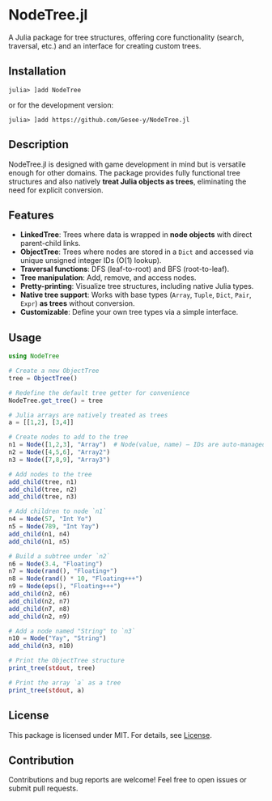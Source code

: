 # NodeTree.jl  

A Julia package for tree structures, offering core functionality (search, traversal, etc.) and an interface for creating custom trees.  

## Installation 

```julia-repl
julia> ]add NodeTree
```

or for the development version:  
```julia-repl
julia> ]add https://github.com/Gesee-y/NodeTree.jl
```

## Description  

NodeTree.jl is designed with game development in mind but is versatile enough for other domains. The package provides fully functional tree structures and also natively **treat Julia objects as trees**, eliminating the need for explicit conversion.

## Features  

- **LinkedTree**: Trees where data is wrapped in **node objects** with direct parent-child links.  
- **ObjectTree**: Trees where nodes are stored in a `Dict` and accessed via unique unsigned integer IDs (O(1) lookup).  
- **Traversal functions**: DFS (leaf-to-root) and BFS (root-to-leaf).  
- **Tree manipulation**: Add, remove, and access nodes.  
- **Pretty-printing**: Visualize tree structures, including native Julia types.  
- **Native tree support**: Works with base types (`Array`, `Tuple`, `Dict`, `Pair`, `Expr`) **as trees** without conversion.  
- **Customizable**: Define your own tree types via a simple interface.  

## Usage

```julia
using NodeTree

# Create a new ObjectTree
tree = ObjectTree()

# Redefine the default tree getter for convenience
NodeTree.get_tree() = tree

# Julia arrays are natively treated as trees
a = [[1,2], [3,4]]  

# Create nodes to add to the tree
n1 = Node([1,2,3], "Array")  # Node(value, name) – IDs are auto-managed
n2 = Node([4,5,6], "Array2")
n3 = Node([7,8,9], "Array3")

# Add nodes to the tree
add_child(tree, n1)
add_child(tree, n2)
add_child(tree, n3)

# Add children to node `n1`
n4 = Node(57, "Int Yo")
n5 = Node(789, "Int Yay")
add_child(n1, n4)
add_child(n1, n5)

# Build a subtree under `n2`
n6 = Node(3.4, "Floating")
n7 = Node(rand(), "Floating+")
n8 = Node(rand() * 10, "Floating+++")
n9 = Node(eps(), "Floating+++")
add_child(n2, n6)
add_child(n2, n7)
add_child(n7, n8)
add_child(n2, n9)

# Add a node named "String" to `n3`
n10 = Node("Yay", "String")
add_child(n3, n10)

# Print the ObjectTree structure
print_tree(stdout, tree)

# Print the array `a` as a tree
print_tree(stdout, a)
```

## License  

This package is licensed under MIT. For details, see [License](https://github.com/Gesee-y/NodeTree.jl/blob/main/License.txt).  

## Contribution  

Contributions and bug reports are welcome! Feel free to open issues or submit pull requests.  
